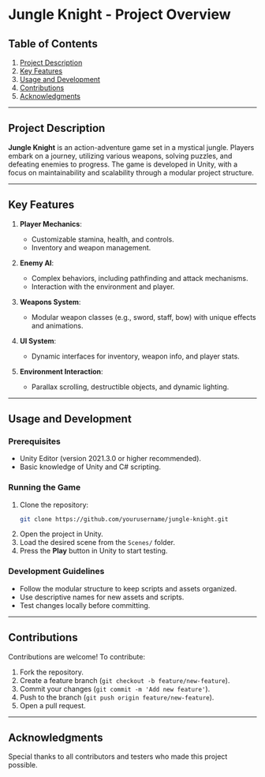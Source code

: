 # Jungle Knight - Project Overview

## Table of Contents
1. [Project Description](#project-description)
2. [Key Features](#key-features)
3. [Usage and Development](#usage-and-development)
4. [Contributions](#contributions)
5. [Acknowledgments](#acknowledgments)

---

## Project Description
**Jungle Knight** is an action-adventure game set in a mystical jungle. Players embark on a journey, utilizing various weapons, solving puzzles, and defeating enemies to progress. The game is developed in Unity, with a focus on maintainability and scalability through a modular project structure.

---

## Key Features
1. **Player Mechanics**:
   - Customizable stamina, health, and controls.
   - Inventory and weapon management.

2. **Enemy AI**:
   - Complex behaviors, including pathfinding and attack mechanisms.
   - Interaction with the environment and player.

3. **Weapons System**:
   - Modular weapon classes (e.g., sword, staff, bow) with unique effects and animations.

4. **UI System**:
   - Dynamic interfaces for inventory, weapon info, and player stats.

5. **Environment Interaction**:
   - Parallax scrolling, destructible objects, and dynamic lighting.

---

## Usage and Development
### Prerequisites
- Unity Editor (version 2021.3.0 or higher recommended).
- Basic knowledge of Unity and C# scripting.

### Running the Game
1. Clone the repository:
   ```bash
   git clone https://github.com/yourusername/jungle-knight.git
   ```
2. Open the project in Unity.
3. Load the desired scene from the `Scenes/` folder.
4. Press the **Play** button in Unity to start testing.

### Development Guidelines
- Follow the modular structure to keep scripts and assets organized.
- Use descriptive names for new assets and scripts.
- Test changes locally before committing.

---

## Contributions
Contributions are welcome! To contribute:
1. Fork the repository.
2. Create a feature branch (`git checkout -b feature/new-feature`).
3. Commit your changes (`git commit -m 'Add new feature'`).
4. Push to the branch (`git push origin feature/new-feature`).
5. Open a pull request.

---


## Acknowledgments
Special thanks to all contributors and testers who made this project possible.

